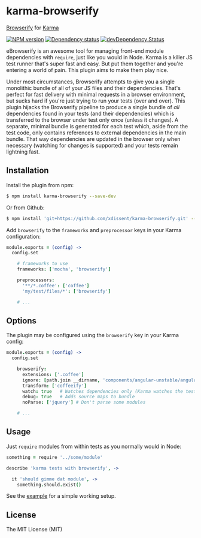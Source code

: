 karma-browserify
================

[Browserify](http://browserify.org) for [Karma](http://karma-runner.github.io)

[![NPM version](https://badge.fury.io/js/karma-browserify.png)](http://badge.fury.io/js/karma-browserify) [![Dependency status](https://david-dm.org/xdissent/karma-browserify.png)](https://david-dm.org/xdissent/karma-browserify) [![devDependency Status](https://david-dm.org/xdissent/karma-browserify/dev-status.png)](https://david-dm.org/xdissent/karma-browserify#info=devDependencies)

eBrowserify is an awesome tool for managing front-end module dependencies with
`require`, just like you would in Node. Karma is a killer JS test runner that's
super fast and easy. But put them together and you're entering a world of pain.
This plugin aims to make them play nice.

Under most circumstances, Browserify attempts to give you a single monolithic
bundle of all of your JS files and their dependencies. That's perfect for fast
delivery with minimal requests in a browser environment, but sucks hard if
you're just trying to run your tests (over and over). This plugin hijacks the
Browserify pipeline to produce a single bundle of *all* dependencies found in
your tests (and their dependencies) which is transferred to the browser under
test only once (unless it changes). A separate, minimal bundle is generated for
each test which, aside from the test code, only contains references to
external dependencies in the main bundle. That way dependencies are updated in
the browser only when necessary (watching for changes is supported) and your
tests remain lightning fast.


Installation
------------

Install the plugin from npm:

```sh
$ npm install karma-browserify --save-dev
```

Or from Github:

```sh
$ npm install 'git+https://github.com/xdissent/karma-browserify.git' --save-dev
```

Add `browserify` to the `frameworks` and `preprocessor` keys in your
Karma configuration:

```coffee
module.exports = (config) ->
  config.set

    # frameworks to use
    frameworks: ['mocha', 'browserify']

    preprocessors:
      '**/*.coffee': ['coffee']
      'my/test/files/*': ['browserify']

    # ...
```


Options
-------

The plugin may be configured using the `browserify` key in your Karma config:

```coffee
module.exports = (config) ->
  config.set

    browserify:
      extensions: ['.coffee']
      ignore: [path.join __dirname, 'components/angular-unstable/angular.js']
      transform: ['coffeeify']
      watch: true   # Watches dependencies only (Karma watches the tests)
      debug: true   # Adds source maps to bundle
      noParse: ['jquery'] # Don't parse some modules

    # ...
```


Usage
-----

Just `require` modules from within tests as you normally would in Node:

```coffee
something = require '../some/module'

describe 'karma tests with browserify', ->

  it 'should gimme dat module', ->
    something.should.exist()
```

See the [example](https://github.com/xdissent/karma-browserify/tree/master/example)
for a simple working setup.

License
-------

The MIT License (MIT)
